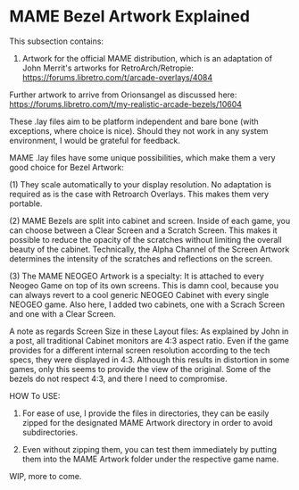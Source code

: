 # MAME Bezel Artwork Explained

This subsection contains:

1. Artwork for the official MAME distribution, which is an adaptation of John Merrit's artworks for RetroArch/Retropie:
https://forums.libretro.com/t/arcade-overlays/4084

Further artwork to arrive from Orionsangel as discussed here:
https://forums.libretro.com/t/my-realistic-arcade-bezels/10604

These .lay files aim to be platform independent and bare bone (with exceptions, where choice is nice). Should they not work in any system environment, I would be grateful for feedback.

MAME .lay files have some unique possibilities, which make them a very good choice for Bezel Artwork:

(1) They scale automatically to your display resolution. No adaptation is required as is the case with Retroarch Overlays. This makes them very portable.

(2) MAME Bezels are split into cabinet and screen. Inside of each game, you can choose between a Clear Screen and a Scratch Screen. This makes it possible to reduce the opacity of the scratches without limiting the overall beauty of the cabinet. Technically, the Alpha Channel of the Screen Artwork determines the intensity of the scratches and reflections on the screen.

(3) The MAME NEOGEO Artwork is a specialty: It is attached to every Neogeo Game on top of its own screens. This is damn cool, because you can always revert to a cool generic NEOGEO Cabinet with every single NEOGEO game. Also here, I added two cabinets, one with a Scrach Screen and one with a Clear Screen.

A note as regards Screen Size in these Layout files:
As explained by John in a post, all traditional Cabinet monitors are 4:3 aspect ratio. Even if the game provides for a different internal screen resolution according to the tech specs, they were displayed in 4:3. Although this results in distortion in some games, only this seems to provide the view of the original. Some of the bezels do not respect 4:3, and there I need to compromise.

HOW To USE:

1. For ease of use, I provide the files in directories, they can be easily zipped for the designated MAME Artwork directory in order to avoid subdirectories. 

2. Even without zipping them, you can test them immediately by putting them into the MAME Artwork folder under the respective game name.

WIP, more to come.
